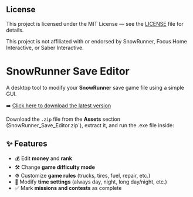 
## License

This project is licensed under the MIT License — see the [LICENSE](LICENSE) file for details.

This project is not affiliated with or endorsed by SnowRunner, Focus Home Interactive, or Saber Interactive.

# SnowRunner Save Editor

A desktop tool to modify your **SnowRunner** save game file using a simple GUI.

➡️ [Click here to download the latest version](https://github.com/MrBoxik/1.0/releases)

Download the `.zip` file from the **Assets** section (SnowRunner_Save_Editor.zip`), extract it, and run the .exe file inside:

## ✨ Features

- 💰 Edit **money** and **rank**
- 🛠️ Change **game difficulty mode**
- ⚙️ Customize **game rules** (trucks, tires, fuel, repair, etc.)
- 🌄 Modify **time settings** (always day, night, long day/night, etc.)
- ✅ Mark **missions and contests** as complete
